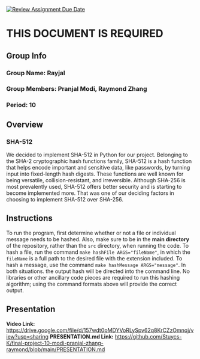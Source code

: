 [![Review Assignment Due Date](https://classroom.github.com/assets/deadline-readme-button-24ddc0f5d75046c5622901739e7c5dd533143b0c8e959d652212380cedb1ea36.svg)](https://classroom.github.com/a/ecp4su41)
# THIS DOCUMENT IS REQUIRED
## Group Info

### Group Name: Rayjal

### Group Members: Pranjal Modi, Raymond Zhang

### Period: 10

## Overview

### SHA-512

We decided to implement SHA-512 in Python for our project. Belonging to the SHA-2 cryptographic hash functions family, SHA-512 is a hash function that helps encode important and sensitive data, like passwords, by turning input into fixed-length hash digests. These functions are well known for being versatile, collision-resistant, and irreversible. Although SHA-256 is most prevalently used, SHA-512 offers better security and is starting to become implemented more. That was one of our deciding factors in choosing to implement SHA-512 over SHA-256.

## Instructions

To run the program, first determine whether or not a file or individual message needs to be hashed. Also, make sure to be in the **main directory** of the repository, rather than the `src` directory, when running the code. To hash a file, run the command `make hashFile ARGS="fileName"`, in which the `fileName` is a full path to the desired file with the extension included. To hash a message, use the command `make hashMessage ARGS="message"`. In both situations. the output hash will be directed into the command line. No libraries or other ancillary code pieces are required to run this hashing algorithm; using the command formats above will provide the correct output. 

## Presentation
**Video Link:** https://drive.google.com/file/d/157wdt0pMDYVoRLySpv62q8KrCZzOmnqj/view?usp=sharing
**PRESENTATION.md Link:** https://github.com/Stuycs-K/final-project-10-modi-pranjal-zhang-raymond/blob/main/PRESENTATION.md